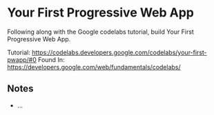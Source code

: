 # Your First Progressive Web App

Following along with the Google codelabs tutorial, build Your First Progressive Web App.

Tutorial: https://codelabs.developers.google.com/codelabs/your-first-pwapp/#0
Found In: https://developers.google.com/web/fundamentals/codelabs/

## Notes
* ...

